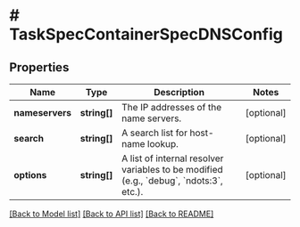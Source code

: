 # # TaskSpecContainerSpecDNSConfig

## Properties

Name | Type | Description | Notes
------------ | ------------- | ------------- | -------------
**nameservers** | **string[]** | The IP addresses of the name servers. | [optional]
**search** | **string[]** | A search list for host-name lookup. | [optional]
**options** | **string[]** | A list of internal resolver variables to be modified (e.g., &#x60;debug&#x60;, &#x60;ndots:3&#x60;, etc.). | [optional]

[[Back to Model list]](../../README.md#models) [[Back to API list]](../../README.md#endpoints) [[Back to README]](../../README.md)
